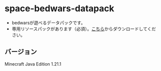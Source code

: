 # space-bedwars-datapack
- bedwarsが遊べるデータパックです。
- 専用リソースパックがあります（必須）。[こちら](https://github.com/spaceriku13/space-bedwars-resourcepack)からダウンロードしてください。
## バージョン
 Minecraft Java Edition 1.21.1
